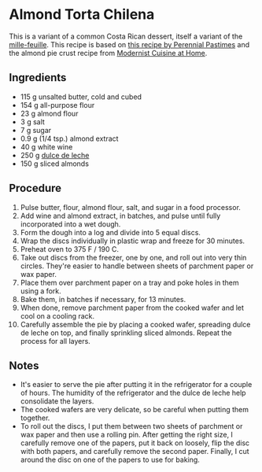# Almond Torta Chilena

This is a variant of a common Costa Rican dessert, itself a variant of the [mille-feuille](https://en.wikipedia.org/wiki/Mille-feuille). This recipe is based on [this recipe by Perennial Pastimes](https://perennialpastimes.com/2012/11/26/recipe-dulce-de-leche-pastry-cake/) and the almond pie crust recipe from [Modernist Cuisine at Home](https://modernistcuisine.com/books/modernist-cuisine-at-home/).

## Ingredients

* 115 g unsalted butter, cold and cubed
* 154 g all-purpose flour
* 23 g almond flour
* 3 g salt
* 7 g sugar
* 0.9 g (1/4 tsp.) almond extract
* 40 g white wine
* 250 g [dulce de leche](https://en.wikipedia.org/wiki/Dulce_de_leche)
* 150 g sliced almonds

## Procedure

1. Pulse butter, flour, almond flour, salt, and sugar in a food processor.
2. Add wine and almond extract, in batches, and pulse until fully incorporated into a wet dough.
3. Form the dough into a log and divide into 5 equal discs.
4. Wrap the discs individually in plastic wrap and freeze for 30 minutes.
5. Preheat oven to 375 F / 190 C.
6. Take out discs from the freezer, one by one, and roll out into very thin circles. They're easier to handle between sheets of parchment paper or wax paper.
7. Place them over parchment paper on a tray and poke holes in them using a fork.
8. Bake them, in batches if necessary, for 13 minutes.
9. When done, remove parchment paper from the cooked wafer and let cool on a cooling rack.
10. Carefully assemble the pie by placing a cooked wafer, spreading dulce de leche on top, and finally sprinkling sliced almonds. Repeat the process for all layers.

## Notes
* It's easier to serve the pie after putting it in the refrigerator for a couple of hours. The humidity of the refrigerator and the dulce de leche help consolidate the layers.
* The cooked wafers are very delicate, so be careful when putting them together.
* To roll out the discs, I put them between two sheets of parchment or wax paper and then use a rolling pin. After getting the right size, I carefully remove one of the papers, put it back on loosely, flip the disc with both papers, and carefully remove the second paper. Finally, I cut around the disc on one of the papers to use for baking.
